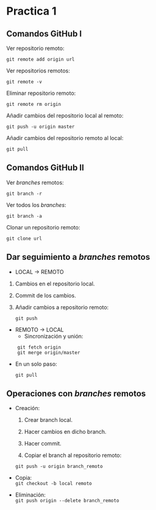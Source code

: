 # Practica 1
## Comandos GitHub I  

Ver repositorio remoto:  

`git remote add origin url`  

Ver repositorios remotos:  

`git remote -v`  

Eliminar repositorio remoto:  

`git remote rm origin`  

Añadir cambios del repositorio local al remoto:  

`git push -u origin master`  

Añadir cambios del repositorio remoto al local:  

`git pull`  

## Comandos GitHub II  

Ver *branches* remotos:  

`git branch -r`  

Ver todos los *branches*:  

`git branch -a`  

Clonar un repositorio remoto:  

`git clone url`  

## Dar seguimiento a *branches* remotos  

* LOCAL -> REMOTO  
1. Cambios en el repositorio local.  

2. Commit de los cambios.  

3. Añadir cambios a repositorio remoto:  

    `git push`  

* REMOTO -> LOCAL  
  * Sincronización y unión:  
~~~
    git fetch origin  
    git merge origin/master  
~~~  

  * En un solo paso:  

      `git pull`  

## Operaciones con *branches* remotos  

* Creación:  
  1. Crear branch local.  

  2. Hacer cambios en dicho branch.  

  3. Hacer commit.  

  4. Copiar el branch al repositorio remoto:  

    `git push -u origin branch_remoto`  

* Copia:  
  `git checkout -b local remoto`  

* Eliminación:  
  `git push origin --delete branch_remoto`  
